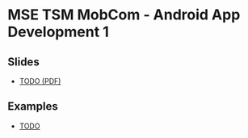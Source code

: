 # MSE TSM MobCom - Android App Development 1
## Slides
* [TODO (PDF)](https://)

## Examples
* [TODO](Android/HelloWorld)
